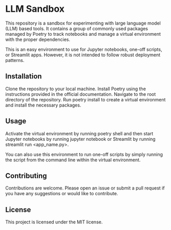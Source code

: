 # LLM Sandbox
This repository is a sandbox for experimenting with large language model 
(LLM) based tools. It contains a group of commonly used packages managed 
by Poetry to track notebooks and manage a virtual environment with the 
proper dependencies.

This is an easy environment to use for Jupyter notebooks, one-off scripts, 
or Streamlit apps. However, it is not intended to follow robust deployment 
patterns.

## Installation
Clone the repository to your local machine.
Install Poetry using the instructions provided in the official 
documentation.
Navigate to the root directory of the repository.
Run poetry install to create a virtual environment and install the 
necessary packages.
## Usage
Activate the virtual environment by running poetry shell and then start 
Jupyter notebooks by running jupyter notebook or Streamlit by running 
streamlit run <app_name.py>.

You can also use this environment to run one-off scripts by simply running 
the script from the command line within the virtual environment.

## Contributing
Contributions are welcome. Please open an issue or submit a pull request 
if you have any suggestions or would like to contribute.

## License
This project is licensed under the MIT license.
